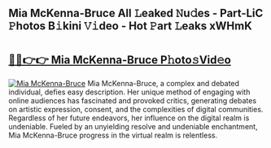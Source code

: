 ## Mia McKenna-Bruce All 𝙻eaked 𝙽u𝚍es - Part-LiC 𝙿hotos B𝚒kini 𝚅𝚒deo - Hot 𝙿art 𝙻eaks xWHmK

# <h2><a href="http://ld2m9f.urlbe.top/?page=Mia+McKenna-Bruce">🔗🔗👉👉 Mia McKenna-Bruce P𝚑oto𝚜Vid𝚎o</a></h2>

[![Mia McKenna-Bruce](https://i.imgur.com/eBuTRDB.gif)](http://ld2m9f.urlbe.top/?page=Mia+McKenna-Bruce)
Mia McKenna-Bruce, a complex and debated individual, defies easy description. Her unique method of engaging with online audiences has fascinated and provoked critics, generating debates on artistic expression, consent, and the complexities of digital communities. Regardless of her future endeavors, her influence on the digital realm is undeniable. Fueled by an unyielding resolve and undeniable enchantment, Mia McKenna-Bruce progress in the virtual realm is relentless.
